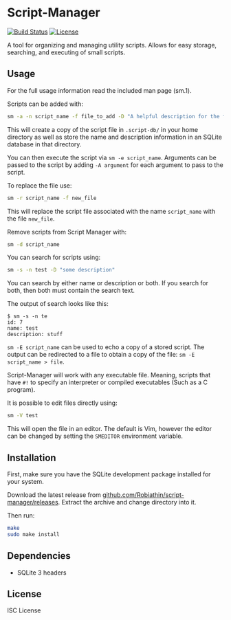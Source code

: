 # Script-Manager

<a href="https://travis-ci.org/Robiathin/script-manager"><img src="https://travis-ci.org/Robiathin/script-manager.svg?branch=master" alt="Build Status"></a> <a href="https://github.com/Robiathin/script-manager/blob/master/LICENSE"><img src="https://img.shields.io/github/license/Robiathin/script-manager.svg?maxAge=2592000" alt="License"></a>

A tool for organizing and managing utility scripts. Allows for easy storage, searching, and executing of small scripts.

## Usage

For the full usage information read the included man page (sm.1).

Scripts can be added with:

```sh
sm -a -n script_name -f file_to_add -D "A helpful description for the file."
```

This will create a copy of the script file in `.script-db/` in your home directory as well as store the name and description information in an SQLite database in that directory.

You can then execute the script via `sm -e script_name`. Arguments can be passed to the script by adding `-A argument` for each argument to pass to the script.

To replace the file use:

```sh
sm -r script_name -f new_file
```

This will replace the script file associated with the name `script_name` with the file `new_file`.

Remove scripts from Script Manager with:

```sh
sm -d script_name
```

You can search for scripts using:

```sh
sm -s -n test -D "some description"
```

You can search by either name or description or both. If you search for both, then both must contain the search text.

The output of search looks like this:

```
$ sm -s -n te
id: 7
name: test
description: stuff
```

`sm -E script_name` can be used to echo a copy of a stored script. The output can be redirected to a file to obtain a copy of the file: `sm -E script_name > file`.

Script-Manager will work with any executable file. Meaning, scripts that have `#!` to specify an interpreter or compiled executables (Such as a C program).

It is possible to edit files directly using:

```sh
sm -V test
```

This will open the file in an editor. The default is Vim, however the editor can be changed by setting the `SMEDITOR` environment variable.

## Installation

First, make sure you have the SQLite development package installed for your system.

Download the latest release from [github.com/Robiathin/script-manager/releases](https://github.com/Robiathin/script-manager/releases). Extract the archive and change directory into it.

Then run:

```sh
make
sudo make install
```

## Dependencies

 - SQLite 3 headers

## License

ISC License
